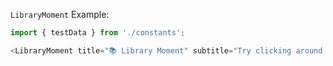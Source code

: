 `LibraryMoment` Example:

```js
import { testData } from './constants';

<LibraryMoment title="📚 Library Moment" subtitle="Try clicking around  📖 " url="/" color={{background:'#b29150', text:'#5c4211'}} data={testData} />
```
